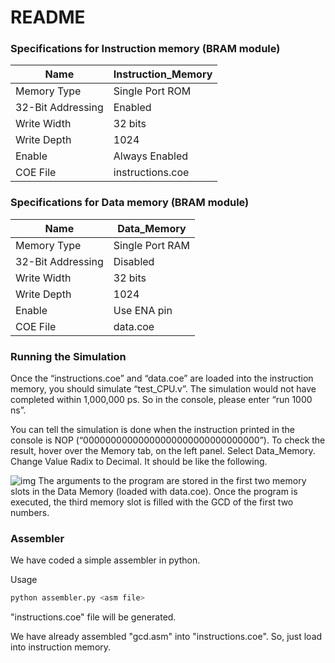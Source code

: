 # README

### Specifications for Instruction memory (BRAM module)

| Name              | Instruction_Memory |
| ----------------- | ------------------ |
| Memory Type       | Single Port ROM    |
| 32-Bit Addressing | Enabled            |
| Write Width       | 32 bits            |
| Write Depth       | 1024               |
| Enable            | Always Enabled     |
| COE File          | instructions.coe   |



### Specifications for Data memory (BRAM module)

| Name              | Data_Memory     |
| ----------------- | --------------- |
| Memory Type       | Single Port RAM |
| 32-Bit Addressing | Disabled        |
| Write Width       | 32 bits         |
| Write Depth       | 1024            |
| Enable            | Use ENA pin     |
| COE File          | data.coe        |

### Running the Simulation

Once the “instructions.coe” and “data.coe” are loaded into the instruction memory, you should simulate “test_CPU.v”. The simulation would not have completed within 1,000,000 ps. So in the console, please enter “run 1000 ns”.

You can tell the simulation is done when the instruction printed in the console is NOP (“00000000000000000000000000000000”).
To check the result, hover over the Memory tab, on the left panel. Select Data_Memory. Change Value Radix to Decimal.
It should be like the following.

![img](https://lh4.googleusercontent.com/xKN7P3dfgKocm49mMt29S1bgIicPX14N1geO7QezRp8zUaP0Yrb3IQ4YlMt3um8SlJvRu2QuMIiQGl9HdMP6SAH-WMswgvRZRsqkK6BHD_W-QFWxHHgVmDxt5tciz1p_c_PTsFM)
The arguments to the program are stored in the first two memory slots in the Data Memory (loaded with data.coe).
Once the program is executed, the third memory slot is filled with the GCD of the first two numbers.

### Assembler

We have coded a simple assembler in python. 

Usage

```bash
python assembler.py <asm file>
```

"instructions.coe" file will be generated.

We have already assembled "gcd.asm" into "instructions.coe". So, just load into instruction memory.